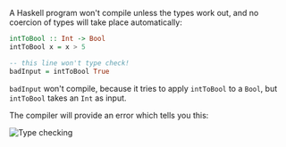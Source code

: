 A Haskell program won't compile unless the types work out, and no coercion of types will take place automatically:

```haskell
intToBool :: Int -> Bool
intToBool x = x > 5

-- this line won't type check!
badInput = intToBool True
```

`badInput` won't compile, because it tries to apply `intToBool` to a `Bool`, but `intToBool` takes an `Int` as input.

The compiler will provide an error which tells you this:

![Type checking](/img/typecheck.png)


